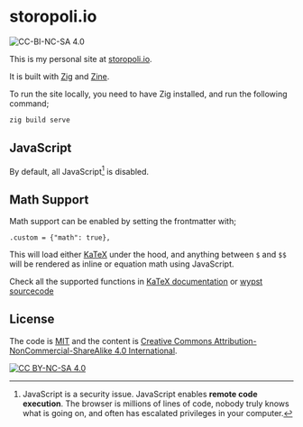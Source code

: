 # storopoli.io

![CC-BI-NC-SA 4.0][cc-by-nc-sa-shield]

This is my personal site at [storopoli.io](https://storopoli.io).

It is built with [Zig](https://ziglang.org/)
and [Zine](https://zine-ssg.io).

To run the site locally, you need to have Zig installed,
and run the following command;

```sh
zig build serve
```

## JavaScript

By default, all JavaScript[^javascript] is disabled.

## Math Support

Math support can be enabled by setting the frontmatter with;

```zig
.custom = {"math": true},
```

This will load either [KaTeX](https://katex.org/)
under the hood, and anything between `$` and `$$`
will be rendered as inline or equation math
using JavaScript.

Check all the supported functions in [KaTeX documentation](https://katex.org/docs/supported)
or [wypst sourcecode](https://github.com/0xpapercut/wypst/blob/0687e570c6c641c0875f4e9448d7936c1eadc9ac/src/core/src/converter.rs#L488-L511)

## License

The code is [MIT](https://mit-license.org/)
and the content is [Creative Commons Attribution-NonCommercial-ShareAlike 4.0 International][cc-by-nc-sa].

[![CC BY-NC-SA 4.0][cc-by-nc-sa-image]][cc-by-nc-sa]

[cc-by-nc-sa]: http://creativecommons.org/licenses/by-nc-sa/4.0/
[cc-by-nc-sa-image]: https://licensebuttons.net/l/by-nc-sa/4.0/88x31.png
[cc-by-nc-sa-shield]: https://img.shields.io/badge/License-CC%20BY--NC--SA%204.0-lightgrey.svg

[^javascript]:
    JavaScript is a security issue.
    JavaScript enables **remote code execution**.
    The browser is millions of lines of code, nobody truly knows what is going on,
    and often has escalated privileges in your computer.
